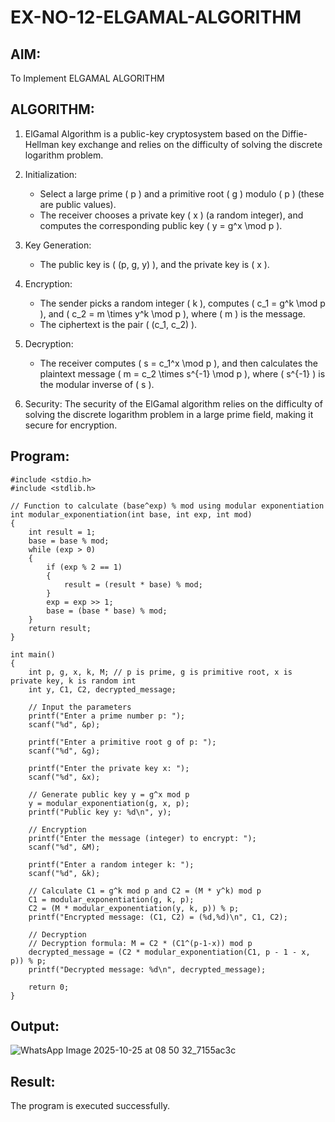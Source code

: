 # EX-NO-12-ELGAMAL-ALGORITHM

## AIM:
To Implement ELGAMAL ALGORITHM

## ALGORITHM:

1. ElGamal Algorithm is a public-key cryptosystem based on the Diffie-Hellman key exchange and relies on the difficulty of solving the discrete logarithm problem.

2. Initialization:
   - Select a large prime \( p \) and a primitive root \( g \) modulo \( p \) (these are public values).
   - The receiver chooses a private key \( x \) (a random integer), and computes the corresponding public key \( y = g^x \mod p \).

3. Key Generation:
   - The public key is \( (p, g, y) \), and the private key is \( x \).

4. Encryption:
   - The sender picks a random integer \( k \), computes \( c_1 = g^k \mod p \), and \( c_2 = m \times y^k \mod p \), where \( m \) is the message.
   - The ciphertext is the pair \( (c_1, c_2) \).

5. Decryption:
   - The receiver computes \( s = c_1^x \mod p \), and then calculates the plaintext message \( m = c_2 \times s^{-1} \mod p \), where \( s^{-1} \) is the modular inverse of \( s \).

6. Security: The security of the ElGamal algorithm relies on the difficulty of solving the discrete logarithm problem in a large prime field, making it secure for encryption.

## Program:

```
#include <stdio.h>
#include <stdlib.h>

// Function to calculate (base^exp) % mod using modular exponentiation
int modular_exponentiation(int base, int exp, int mod)
{
    int result = 1;
    base = base % mod;
    while (exp > 0)
    {
        if (exp % 2 == 1)
        {
            result = (result * base) % mod;
        }
        exp = exp >> 1;
        base = (base * base) % mod;
    }
    return result;
}

int main()
{
    int p, g, x, k, M; // p is prime, g is primitive root, x is private key, k is random int
    int y, C1, C2, decrypted_message;

    // Input the parameters 
    printf("Enter a prime number p: ");
    scanf("%d", &p);
    
    printf("Enter a primitive root g of p: ");
    scanf("%d", &g);
    
    printf("Enter the private key x: ");
    scanf("%d", &x);

    // Generate public key y = g^x mod p
    y = modular_exponentiation(g, x, p);
    printf("Public key y: %d\n", y);

    // Encryption
    printf("Enter the message (integer) to encrypt: ");
    scanf("%d", &M);
    
    printf("Enter a random integer k: ");
    scanf("%d", &k);

    // Calculate C1 = g^k mod p and C2 = (M * y^k) mod p
    C1 = modular_exponentiation(g, k, p);
    C2 = (M * modular_exponentiation(y, k, p)) % p;
    printf("Encrypted message: (C1, C2) = (%d,%d)\n", C1, C2);

    // Decryption
    // Decryption formula: M = C2 * (C1^(p-1-x)) mod p
    decrypted_message = (C2 * modular_exponentiation(C1, p - 1 - x, p)) % p;
    printf("Decrypted message: %d\n", decrypted_message);
    
    return 0;
}
```



## Output:

![WhatsApp Image 2025-10-25 at 08 50 32_7155ac3c](https://github.com/user-attachments/assets/b99d46b1-4359-46fe-9335-8ef115a5f4ac)



## Result:
The program is executed successfully.
